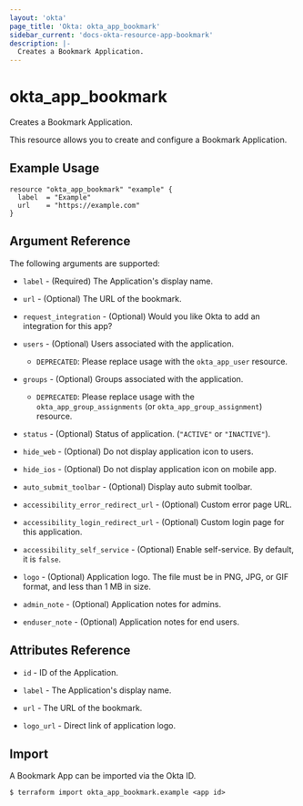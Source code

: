 ```yaml
---
layout: 'okta'
page_title: 'Okta: okta_app_bookmark'
sidebar_current: 'docs-okta-resource-app-bookmark'
description: |-
  Creates a Bookmark Application.
---
```


# okta_app_bookmark

Creates a Bookmark Application.

This resource allows you to create and configure a Bookmark Application.

## Example Usage

```hcl
resource "okta_app_bookmark" "example" {
  label  = "Example"
  url    = "https://example.com"
}
```

## Argument Reference

The following arguments are supported:

- `label` - (Required) The Application's display name.

- `url` - (Optional) The URL of the bookmark.

- `request_integration` - (Optional) Would you like Okta to add an integration for this app?

- `users` - (Optional) Users associated with the application.
  - `DEPRECATED`: Please replace usage with the `okta_app_user` resource.

- `groups` - (Optional) Groups associated with the application.
  - `DEPRECATED`: Please replace usage with the `okta_app_group_assignments` (or `okta_app_group_assignment`) resource.

- `status` - (Optional) Status of application. (`"ACTIVE"` or `"INACTIVE"`).

- `hide_web` - (Optional) Do not display application icon to users.

- `hide_ios` - (Optional) Do not display application icon on mobile app.

- `auto_submit_toolbar` - (Optional) Display auto submit toolbar.

- `accessibility_error_redirect_url` - (Optional) Custom error page URL.

- `accessibility_login_redirect_url` - (Optional) Custom login page for this application.

- `accessibility_self_service` - (Optional) Enable self-service. By default, it is `false`.

- `logo` - (Optional) Application logo. The file must be in PNG, JPG, or GIF format, and less than 1 MB in size.

- `admin_note` - (Optional) Application notes for admins.

- `enduser_note` - (Optional) Application notes for end users.

## Attributes Reference

- `id` - ID of the Application.

- `label` - The Application's display name.

- `url` - The URL of the bookmark.

- `logo_url` - Direct link of application logo.

## Import

A Bookmark App can be imported via the Okta ID.

```
$ terraform import okta_app_bookmark.example <app id>
```
